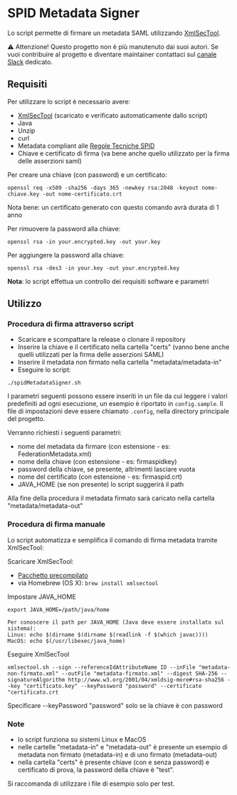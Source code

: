 # SPID Metadata Signer

Lo script permette di firmare un metadata SAML utilizzando [XmlSecTool](http://shibboleth.net/downloads/tools/xmlsectool/latest/xmlsectool-2.0.0-bin.zip).

⚠️ Attenzione! Questo progetto non è più manutenuto dai suoi autori. Se vuoi contribuire al progetto e diventare maintainer contattaci sul [canale Slack](https://developersitalia.slack.com/archives/C73R3UQE8) dedicato.

## Requisiti
Per utilizzare lo script è necessario avere:

* [XmlSecTool](http://shibboleth.net/downloads/tools/xmlsectool/latest/xmlsectool-2.0.0-bin.zip) (scaricato e verificato automaticamente dallo script)
* Java
* Unzip
* curl
* Metadata compliant alle [Regole Tecniche SPID](http://spid-regole-tecniche.readthedocs.io/en/latest/)
* Chiave e certificato di firma (va bene anche quello utilizzato per la firma delle asserzioni saml)

Per creare una chiave (con password) e un certificato:
```
openssl req -x509 -sha256 -days 365 -newkey rsa:2048 -keyout nome-chiave.key -out nome-certificato.crt
```

Nota bene: un certificato generato con questo comando avrà durata di 1 anno

Per rimuovere la password alla chiave:
```
openssl rsa -in your.encrypted.key -out your.key
```

Per aggiungere la password alla chiave:
```
openssl rsa -des3 -in your.key -out your.encrypted.key
```

__Nota__: lo script effettua un controllo dei requisiti software e parametri

## Utilizzo

### Procedura di firma attraverso script

* Scaricare e scompattare la release o clonare il repository
* Inserire la chiave e il certificato nella cartella "certs" (vanno bene anche quelli utilizzati per la firma delle asserzioni SAML)
* Inserire il metadata non firmato nella cartella "metadata/metadata-in"
* Eseguire lo script:

```
./spidMetadataSigner.sh
```

I parametri seguenti possono essere inseriti in un file da cui leggere i valori predefiniti ad ogni esecuzione, un esempio è riportato in ```config.sample```.
Il file di impostazioni deve essere chiamato ```.config```, nella directory principale del progetto.


Verranno richiesti i seguenti parametri:

* nome del metadata da firmare (con estensione - es: FederationMetadata.xml)
* nome della chiave (con estensione - es: firmaspidkey)
* password della chiave, se presente, altrimenti lasciare vuota
* nome del certificato (con estensione - es: firmaspid.crt)
* JAVA_HOME (se non presente) lo script suggerirà il path

Alla fine della procedura il metadata firmato sarà caricato nella cartella "metadata/metadata-out"

### Procedura di firma manuale

Lo script automatizza e semplifica il comando di firma metadata tramite XmlSecTool:

Scaricare XmlSecTool:
* [Pacchetto precompilato](http://shibboleth.net/downloads/tools/xmlsectool/latest/xmlsectool-2.0.0-bin.zip)
* via Homebrew (OS X): ```brew install xmlsectool```

Impostare JAVA_HOME
```
export JAVA_HOME=/path/java/home

Per conoscere il path per JAVA_HOME (Java deve essere installato sul sistema):
Linux: echo $(dirname $(dirname $(readlink -f $(which javac))))
MacOS: echo $(/usr/libexec/java_home)
```

Eseguire XmlSecTool
```
xmlsectool.sh --sign --referenceIdAttributeName ID --inFile "metadata-non-firmato.xml" --outFile "metadata-firmato.xml" --digest SHA-256 --signatureAlgorithm http://www.w3.org/2001/04/xmldsig-more#rsa-sha256 --key "certificato.key" --keyPassword "password" --certificate "certificato.crt
```

Specificare --keyPassword "password" solo se la chiave è con password


### Note

* lo script funziona su sistemi Linux e MacOS
* nelle cartelle "metadata-in" e "metadata-out" è presente un esempio di metadata non firmato (metadata-in) e di uno firmato (metadata-out)
* nella cartella "certs" è presente chiave (con e senza password) e certificato di prova, la password della chiave è "test".

Si raccomanda di utilizzare i file di esempio solo per test.
